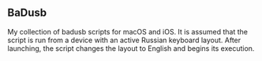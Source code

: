 ## BaDusb
My collection of badusb scripts for macOS and iOS.
It is assumed that the script is run from a device with an active Russian keyboard layout. After launching, the script changes the layout to English and begins its execution.
